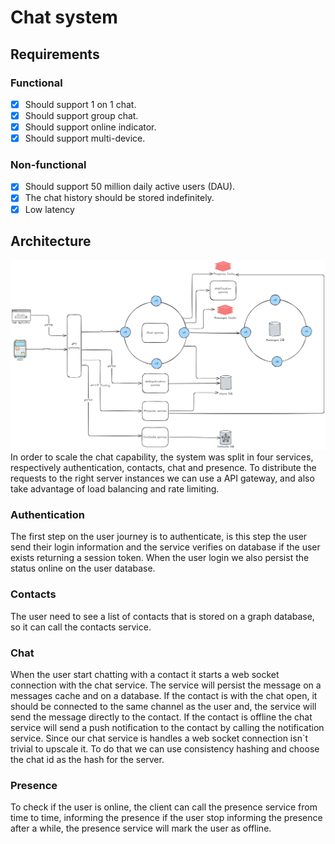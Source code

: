 # Chat system
## Requirements
### Functional
- [x] Should support 1 on 1 chat.
- [x] Should support group chat.
- [x] Should support online indicator.
- [x] Should support multi-device.
### Non-functional
- [x] Should support 50 million daily active users (DAU).
- [x] The chat history should be stored indefinitely.
- [x] Low latency
## Architecture
![Chat system](assets/chat-system.excalidraw.png)
In order to scale the chat capability, the system was split in four services,
respectively authentication, contacts, chat and presence.
To distribute the requests to the right server instances we can use a API gateway, 
and also take advantage of load balancing and rate limiting.
### Authentication
The first step on the user journey is to authenticate, is this step the user send their login information 
and the service verifies on database if the user exists returning a session token. When the user login we 
also persist the status online on the user database.
### Contacts
The user need to see a list of contacts that is stored on a graph database, so it can call the contacts service.
### Chat
When the user start chatting with a contact it starts a web socket connection with the chat service. 
The service will persist the message on a messages cache and on a database.
If the contact is with the chat open, it should be connected to the same channel as the user and, the service
will send the message directly to the contact. If the contact is offline the chat service will send a push
notification to the contact by calling the notification service. Since our chat service is handles a web socket
connection isn`t trivial to upscale it. To do that we can use consistency hashing and choose the chat id as the 
hash for the server.
### Presence
To check if the user is online, the client can call the presence service from time to time, informing the presence 
if the user stop informing the presence after a while, the presence service will mark the user as offline.


